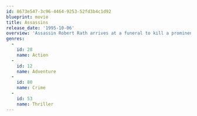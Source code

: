 ```yaml
---
id: 8673e547-3c96-4464-9253-52fd3b4c1d92
blueprint: movie
title: Assassins
release_date: '1995-10-06'
overview: 'Assassin Robert Rath arrives at a funeral to kill a prominent mobster, only to witness a rival hired gun complete the job for him -- with grisly results. Horrified by the murder of innocent bystanders, Rath decides to take one last job and then return to civilian life. But finding his way out of the world of contract killing grows ever more dangerous as Rath falls for his female target and becomes a marked man himself.'
genres:
  -
    id: 28
    name: Action
  -
    id: 12
    name: Adventure
  -
    id: 80
    name: Crime
  -
    id: 53
    name: Thriller
---
```

